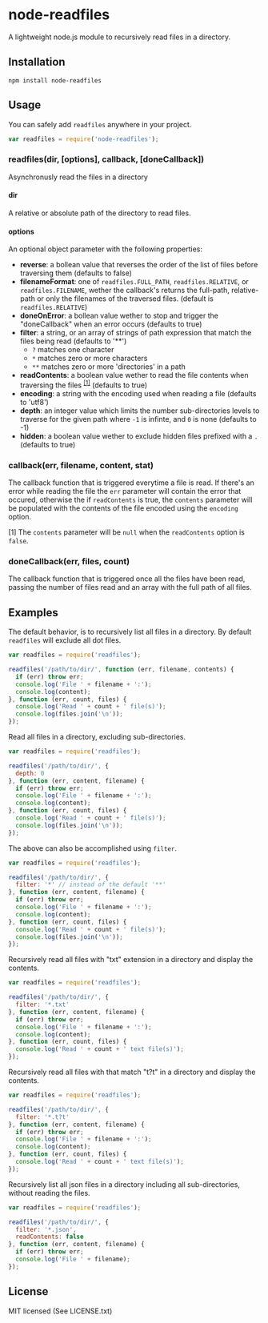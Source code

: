 # node-readfiles
A lightweight node.js module to recursively read files in a directory.

## Installation

    npm install node-readfiles

## Usage

You can safely add `readfiles` anywhere in your project.

```javascript
var readfiles = require('node-readfiles');
```

### readfiles(dir, [options], callback, [doneCallback])
Asynchronusly read the files in a directory

#### dir
A relative or absolute path of the directory to read files.

#### options

An optional object parameter with the following properties:

* **reverse**: a bollean value that reverses the order of the list of files before traversing them (defaults to false)
* **filenameFormat**: one of `readfiles.FULL_PATH`, `readfiles.RELATIVE`, or `readfiles.FILENAME`, wether the callback's returns the full-path, relative-path or only the filenames of the traversed files. (default is `readfiles.RELATIVE`)
* **doneOnError**: a bollean value wether to stop and trigger the "doneCallback" when an error occurs (defaults to true)
* **filter**: a string, or an array of strings of path expression that match the files being read (defaults to '**')
  * `?` matches one character
  * `*` matches zero or more characters
  * `**` matches zero or more 'directories' in a path
* **readContents**: a boolean value wether to read the file contents when traversing the files <sup>[\[1\]](#read-files)</sup> (defaults to true)
* **encoding**: a string with the encoding used when reading a file (defaults to 'utf8')
* **depth**: an integer value which limits the number sub-directories levels to traverse for the given path where `-1` is infinte, and `0` is none (defaults to -1)
* **hidden**: a boolean value wether to exclude hidden files prefixed with a `.` (defaults to true)


### callback(err, filename, content, stat)

The callback function that is triggered everytime a file is read. If there's an error while reading the file the `err` parameter will contain the error that occured, otherwise the if `readContents` is true, the `contents` parameter will be populated with the contents of the file encoded using the `encoding` option.

<span id="read-files">[1]</span> The `contents` parameter will be `null` when the `readContents` option is `false`.

### doneCallback(err, files, count)

The callback function that is triggered once all the files have been read, passing the number of files read and an array with the full path of all files.

## Examples

The default behavior, is to recursively list all files in a directory. By default `readfiles` will exclude all dot files.

```javascript
var readfiles = require('readfiles');

readfiles('/path/to/dir/', function (err, filename, contents) {
  if (err) throw err;
  console.log('File ' + filename + ':');
  console.log(content);
}, function (err, count, files) {
  console.log('Read ' + count + ' file(s)');
  console.log(files.join('\n'));
});
```

Read all files in a directory, excluding sub-directories.

```javascript
var readfiles = require('readfiles');

readfiles('/path/to/dir/', {
  depth: 0
}, function (err, content, filename) {
  if (err) throw err;
  console.log('File ' + filename + ':');
  console.log(content);
}, function (err, count, files) {
  console.log('Read ' + count + ' file(s)');
  console.log(files.join('\n'));
});
```

The above can also be accomplished using `filter`.

```javascript
var readfiles = require('readfiles');

readfiles('/path/to/dir/', {
  filter: '*' // instead of the default '**'
}, function (err, content, filename) {
  if (err) throw err;
  console.log('File ' + filename + ':');
  console.log(content);
}, function (err, count, files) {
  console.log('Read ' + count + ' file(s)');
  console.log(files.join('\n'));
});
```

Recursively read all files with "txt" extension in a directory and display the contents.

```javascript
var readfiles = require('readfiles');

readfiles('/path/to/dir/', {
  filter: '*.txt'
}, function (err, content, filename) {
  if (err) throw err;
  console.log('File ' + filename + ':');
  console.log(content);
}, function (err, count, files) {
  console.log('Read ' + count + ' text file(s)');
});

```

Recursively read all files with that match "t?t" in a directory and display the contents.

```javascript
var readfiles = require('readfiles');

readfiles('/path/to/dir/', {
  filter: '*.t?t'
}, function (err, content, filename) {
  if (err) throw err;
  console.log('File ' + filename + ':');
  console.log(content);
}, function (err, count, files) {
  console.log('Read ' + count + ' text file(s)');
});

```

Recursively list all json files in a directory including all sub-directories, without reading the files.

```javascript
var readfiles = require('readfiles');

readfiles('/path/to/dir/', {
  filter: '*.json',
  readContents: false
}, function (err, content, filename) {
  if (err) throw err;
  console.log('File ' + filename);
});

```

## License
MIT licensed (See LICENSE.txt)

